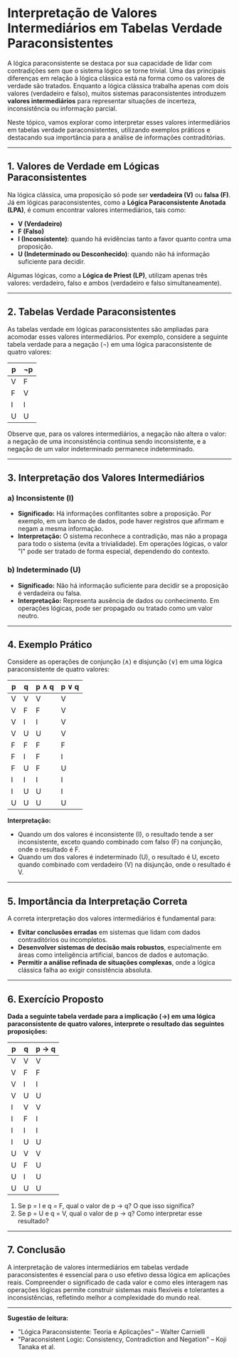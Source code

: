 # Interpretação de Valores Intermediários em Tabelas Verdade Paraconsistentes

A lógica paraconsistente se destaca por sua capacidade de lidar com contradições sem que o sistema lógico se torne trivial. Uma das principais diferenças em relação à lógica clássica está na forma como os valores de verdade são tratados. Enquanto a lógica clássica trabalha apenas com dois valores (verdadeiro e falso), muitos sistemas paraconsistentes introduzem **valores intermediários** para representar situações de incerteza, inconsistência ou informação parcial.

Neste tópico, vamos explorar como interpretar esses valores intermediários em tabelas verdade paraconsistentes, utilizando exemplos práticos e destacando sua importância para a análise de informações contraditórias.

---

## 1. Valores de Verdade em Lógicas Paraconsistentes

Na lógica clássica, uma proposição só pode ser **verdadeira (V)** ou **falsa (F)**. Já em lógicas paraconsistentes, como a **Lógica Paraconsistente Anotada (LPA)**, é comum encontrar valores intermediários, tais como:

- **V (Verdadeiro)**
- **F (Falso)**
- **I (Inconsistente)**: quando há evidências tanto a favor quanto contra uma proposição.
- **U (Indeterminado ou Desconhecido)**: quando não há informação suficiente para decidir.

Algumas lógicas, como a **Lógica de Priest (LP)**, utilizam apenas três valores: verdadeiro, falso e ambos (verdadeiro e falso simultaneamente).

---

## 2. Tabelas Verdade Paraconsistentes

As tabelas verdade em lógicas paraconsistentes são ampliadas para acomodar esses valores intermediários. Por exemplo, considere a seguinte tabela verdade para a negação (¬) em uma lógica paraconsistente de quatro valores:

| p | ¬p |
|---|----|
| V | F  |
| F | V  |
| I | I  |
| U | U  |

Observe que, para os valores intermediários, a negação não altera o valor: a negação de uma inconsistência continua sendo inconsistente, e a negação de um valor indeterminado permanece indeterminado.

---

## 3. Interpretação dos Valores Intermediários

### a) **Inconsistente (I)**

- **Significado:** Há informações conflitantes sobre a proposição. Por exemplo, em um banco de dados, pode haver registros que afirmam e negam a mesma informação.
- **Interpretação:** O sistema reconhece a contradição, mas não a propaga para todo o sistema (evita a trivialidade). Em operações lógicas, o valor "I" pode ser tratado de forma especial, dependendo do contexto.

### b) **Indeterminado (U)**

- **Significado:** Não há informação suficiente para decidir se a proposição é verdadeira ou falsa.
- **Interpretação:** Representa ausência de dados ou conhecimento. Em operações lógicas, pode ser propagado ou tratado como um valor neutro.

---

## 4. Exemplo Prático

Considere as operações de conjunção (∧) e disjunção (∨) em uma lógica paraconsistente de quatro valores:

| p | q | p ∧ q | p ∨ q |
|---|---|-------|-------|
| V | V |   V   |   V   |
| V | F |   F   |   V   |
| V | I |   I   |   V   |
| V | U |   U   |   V   |
| F | F |   F   |   F   |
| F | I |   F   |   I   |
| F | U |   F   |   U   |
| I | I |   I   |   I   |
| I | U |   U   |   I   |
| U | U |   U   |   U   |

**Interpretação:**
- Quando um dos valores é inconsistente (I), o resultado tende a ser inconsistente, exceto quando combinado com falso (F) na conjunção, onde o resultado é F.
- Quando um dos valores é indeterminado (U), o resultado é U, exceto quando combinado com verdadeiro (V) na disjunção, onde o resultado é V.

---

## 5. Importância da Interpretação Correta

A correta interpretação dos valores intermediários é fundamental para:

- **Evitar conclusões erradas** em sistemas que lidam com dados contraditórios ou incompletos.
- **Desenvolver sistemas de decisão mais robustos**, especialmente em áreas como inteligência artificial, bancos de dados e automação.
- **Permitir a análise refinada de situações complexas**, onde a lógica clássica falha ao exigir consistência absoluta.

---

## 6. Exercício Proposto

**Dada a seguinte tabela verdade para a implicação (→) em uma lógica paraconsistente de quatro valores, interprete o resultado das seguintes proposições:**

| p | q | p → q |
|---|---|-------|
| V | V |   V   |
| V | F |   F   |
| V | I |   I   |
| V | U |   U   |
| I | V |   V   |
| I | F |   I   |
| I | I |   I   |
| I | U |   U   |
| U | V |   V   |
| U | F |   U   |
| U | I |   U   |
| U | U |   U   |

1. Se p = I e q = F, qual o valor de p → q? O que isso significa?
2. Se p = U e q = V, qual o valor de p → q? Como interpretar esse resultado?

---

## 7. Conclusão

A interpretação de valores intermediários em tabelas verdade paraconsistentes é essencial para o uso efetivo dessa lógica em aplicações reais. Compreender o significado de cada valor e como eles interagem nas operações lógicas permite construir sistemas mais flexíveis e tolerantes a inconsistências, refletindo melhor a complexidade do mundo real.

---

**Sugestão de leitura:**  
- "Lógica Paraconsistente: Teoria e Aplicações" – Walter Carnielli  
- "Paraconsistent Logic: Consistency, Contradiction and Negation" – Koji Tanaka et al.
